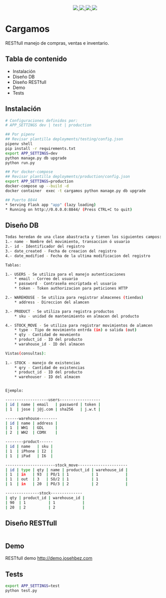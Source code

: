 <p align="center">
    <a href="LICENSE">
        <img src="https://img.shields.io/github/license/josehbez/cargamos?style=flat-square" />
    </a>
    <a href=".pm/version.yml">
        <img src="https://img.shields.io/badge/dynamic/yaml?color=green&label=version&query=version.*&url=https://raw.githubusercontent.com/josehbez/cargamos/master/.pm/version.yml"/>
    </a>
    <a href=".pm/version.yml">
        <img src="https://img.shields.io/badge/dynamic/yaml?color=green&label=prerelease&query=prerelease.*&url=https://raw.githubusercontent.com/josehbez/cargamos/master/.pm/version.yml"/>
    </a href="#">
        <img src="https://github.com/josehbez/cargamos/workflows/Build%20and%20Deploy/badge.svg"/>
    <a>
</a>
</p>

# Cargamos

RESTfull manejo de compras, ventas e inventario.

## Tabla de contenido

* Instalación
* Diseño DB
* Diseño RESTfull
* Demo
* Tests

## Instalación

```bash
# Configuraciones definidos por:
# APP_SETTINGS dev | test | production

## Por pipenv
## Revisar plantilla deployments/testing/config.json
pipenv shell 
pip install -r requirements.txt
export APP_SETTINGS=dev
python manage.py db upgrade
python run.py

## Por docker-compose
## Revisar plantilla deployments/production/config.json
export APP_SETTINGS=production
docker-compose up --build -d
docker container  exec -t cargamos python manage.py db upgrade

## Puerto 8844
* Serving Flask app "app" (lazy loading)
* Running on http://0.0.0.0:8844/ (Press CTRL+C to quit)
```

## Diseño DB

```bash
Todas heredan de una clase abastracta y tienen los siguientes campos:
1.- name - Nombre del movimiento, transaccion ó usuario
2.- id - Identificador del registro
3.- date_created - Fecha de creacion del registro
4.- date_modified - Fecha de la ultima modificacion del registro

Tablas:

1.- USERS - Se utiliza para el manejo autenticaciones
	* email - Correo del usuario 
	* password - Contraseña encriptada el usuario
	* token - Token authorizacion para peticiones HTTP

2.- WAREHOUSE - Se utiliza para registrar almacenes (tiendas)
	* address - Direccion del alamcen

3.- PRODUCT - Se utiliza para registra productos
	* sku - unidad de mantenimiento en almacen del producto

4.- STOCK_MOVE - Se utiliza para registrar movimientos de alamcen
	* type - Tipo de movimiento entrda (in) o salida (out)
	* qty - Cantidad de movmiento
	* product_id - ID del producto 
	* warahouse_id - ID del almacen

Vistas(consultas):
	
1.- STOCK - manejo de existencias
	* qry - Cantidad de existencias 
	* product_id - ID del producto
	* warehouser - ID del almacen


Ejemplo:

-------------------users------------------
| id | name | email   | password | token |
| 1  | jose | j@j.com | sha256   | j.w.t |

------warehouse--------
| id | name | address | 
| 1  | WH1  | GDL     |
| 2  | WH2  | CDMX    |

--------product------
| id | name   | sku | 
| 1  | iPhone | I2  | 
| 1  | iPad   | I6  |

----------------------stock_move----------------------
| id | type | qty | name | product_id | warehouse_id | 
| 1  | in   | 93  | PO/1 | 1          | 1            |
| 1  | out  | 3   | SO/2 | 1          | 1            |
| 1  | in   | 20  | PO/3 | 2          | 2            |

---------------stock--------------
| qty | product_id | warehouse_id |
| 90  | 1          | 1            |
| 20  | 2          | 2            |


```

## Diseño RESTfull

```bash

```



## Demo

RESTfull demo http://demo.josehbez.com

## Tests

```bash
export APP_SETTINGS=test
python test.py
```

